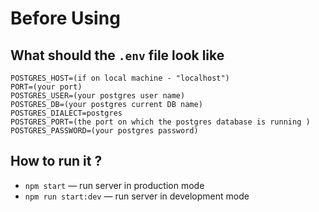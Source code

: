 # Before Using

## What should the `.env` file look like

    POSTGRES_HOST=(if on local machine - "localhost")
    PORT=(your port)
    POSTGRES_USER=(your postgres user name)
    POSTGRES_DB=(your postgres current DB name)
    POSTGRES_DIALECT=postgres
    POSTGRES_PORT=(the port on which the postgres database is running )
    POSTGRES_PASSWORD=(your postgres password)

## How to run it ?

- `npm start` &mdash; run server in production mode
- `npm run start:dev` &mdash; run server in development mode
